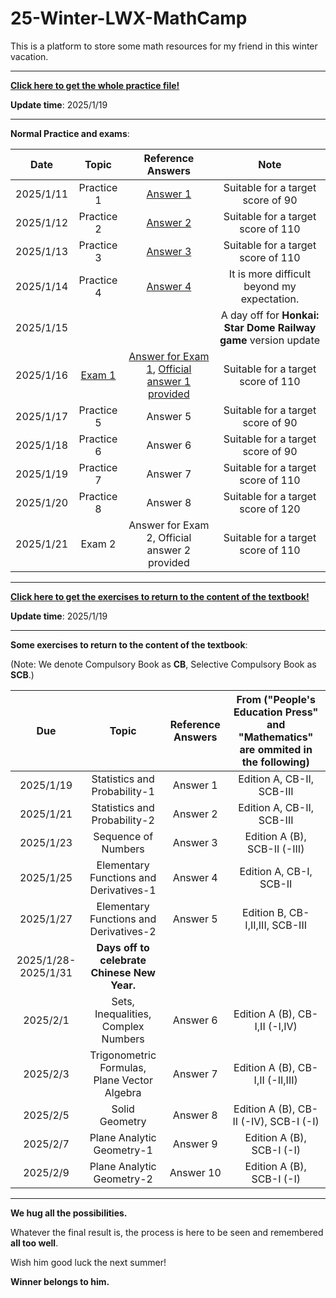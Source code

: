 # 25-Winter-LWX-MathCamp
This is a platform to store some math resources for my friend in this winter vacation.

---

**[Click here to get the whole practice file!](./For%20Star.pdf)**

**Update time**: 2025/1/19

---

**Normal Practice and exams**:

| Date | Topic | Reference Answers | Note |
| :----------: | :----------: | :----------: | :----------: |
| 2025/1/11 | Practice 1 | [Answer 1](./Reference%20Answers/参考解答1.pdf) | Suitable for a target score of 90 |
| 2025/1/12 | Practice 2 | [Answer 2](./Reference%20Answers/参考解答2.pdf) | Suitable for a target score of 110 |
| 2025/1/13 | Practice 3 | [Answer 3](./Reference%20Answers/参考解答3.pdf) | Suitable for a target score of 110 |
| 2025/1/14 | Practice 4 | [Answer 4](./Reference%20Answers/参考解答4.pdf) | It is more difficult beyond my expectation. |
| 2025/1/15 | | | A day off for **Honkai: Star Dome Railway game** version update | 
| 2025/1/16 | [Exam 1](./Exam/Exam1.pdf) | [Answer for Exam 1](./Reference%20Answers/试卷参考解答1.pdf), [Official answer 1 provided](./Reference%20Answers/试卷官方参考解答1.pdf)  | Suitable for a target score of 110 |
| 2025/1/17 | Practice 5 | Answer 5 | Suitable for a target score of 90 |
| 2025/1/18 | Practice 6 | Answer 6 | Suitable for a target score of 90 |
| 2025/1/19 | Practice 7 | Answer 7 | Suitable for a target score of 110 |
| 2025/1/20 | Practice 8 | Answer 8 | Suitable for a target score of 120 |
| 2025/1/21 | Exam 2 | Answer for Exam 2, Official answer 2 provided  | Suitable for a target score of 110 |

---

**[Click here to get the exercises to return to the content of the textbook!](./For%20Star%20[Textbook].pdf)**

**Update time**: 2025/1/19

---
**Some exercises to return to the content of the textbook**:

(Note: We denote Compulsory Book as **CB**, Selective Compulsory Book as **SCB**.)

| Due | Topic | Reference Answers | From ("People's Education Press" and "Mathematics" are ommited in the following)   |
| :----------: | :----------: | :----------: | :----------: |
| 2025/1/19 | Statistics and Probability-1 | Answer 1 | Edition A, CB-II,  SCB-III |
| 2025/1/21 | Statistics and Probability-2 | Answer 2 | Edition A, CB-II,  SCB-III |
| 2025/1/23 | Sequence of Numbers | Answer 3 | Edition A (B), SCB-II (-III) |
| 2025/1/25 | Elementary Functions and Derivatives-1 | Answer 4 | Edition A, CB-I,  SCB-II |
| 2025/1/27 | Elementary Functions and Derivatives-2 | Answer 5 | Edition B, CB-I,II,III,  SCB-III |
| 2025/1/28-2025/1/31 | **Days off to celebrate Chinese New Year.** | | 
| 2025/2/1 | Sets, Inequalities, Complex Numbers | Answer 6 | Edition A (B), CB-I,II (-I,IV) |
| 2025/2/3 | Trigonometric Formulas, Plane Vector Algebra | Answer 7 | Edition A (B), CB-I,II (-II,III) |
| 2025/2/5 | Solid Geometry | Answer 8 | Edition A (B), CB-II (-IV), SCB-I (-I) |
| 2025/2/7 | Plane Analytic Geometry-1 | Answer 9 | Edition A (B), SCB-I (-I) |
| 2025/2/9 | Plane Analytic Geometry-2 | Answer 10 | Edition A (B), SCB-I (-I) |


---

**We hug all the possibilities.**

Whatever the final result is, the process is here to be seen and remembered **all too well**. 

Wish him good luck the next summer!

**Winner belongs to him.**
